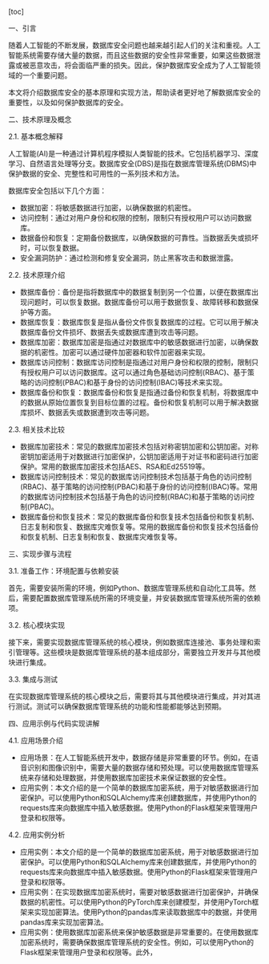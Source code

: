 
[toc]                    
                
                
一、引言

随着人工智能的不断发展，数据库安全问题也越来越引起人们的关注和重视。人工智能系统需要存储大量的数据，而且这些数据的安全性非常重要，如果这些数据泄露或被恶意攻击，将会面临严重的损失。因此，保护数据库安全成为了人工智能领域的一个重要问题。

本文将介绍数据库安全的基本原理和实现方法，帮助读者更好地了解数据库安全的重要性，以及如何保护数据库的安全。

二、技术原理及概念

2.1. 基本概念解释

人工智能(AI)是一种通过计算机程序模拟人类智能的技术。它包括机器学习、深度学习、自然语言处理等分支。数据库安全(DBS)是指在数据库管理系统(DBMS)中保护数据的安全、完整性和可用性的一系列技术和方法。

数据库安全包括以下几个方面：

- 数据加密：将敏感数据进行加密，以确保数据的机密性。
- 访问控制：通过对用户身份和权限的控制，限制只有授权用户可以访问数据库。
- 数据备份和恢复：定期备份数据库，以确保数据的可靠性。当数据丢失或损坏时，可以恢复数据。
- 安全漏洞防护：通过检测和修复安全漏洞，防止黑客攻击和数据泄露。

2.2. 技术原理介绍

- 数据库备份：备份是指将数据库中的数据复制到另一个位置，以便在数据库出现问题时，可以恢复数据。数据库备份可以用于数据恢复、故障转移和数据保护等方面。
- 数据库恢复：数据库恢复是指从备份文件恢复数据库的过程。它可以用于解决数据库备份文件损坏、数据丢失或数据库遭到攻击等问题。
- 数据库加密：数据库加密是指通过对数据库中的敏感数据进行加密，以确保数据的机密性。加密可以通过硬件加密器和软件加密器来实现。
- 数据库访问控制：数据库访问控制是指通过对用户身份和权限的控制，限制只有授权用户可以访问数据库。这可以通过角色基础访问控制(RBAC)、基于策略的访问控制(PBAC)和基于身份的访问控制(IBAC)等技术来实现。
- 数据库备份和恢复：数据库备份和恢复是指通过备份和恢复机制，将数据库中的数据从原始位置恢复到目标位置的过程。备份和恢复机制可以用于解决数据库损坏、数据丢失或数据遭到攻击等问题。

2.3. 相关技术比较

- 数据库加密技术：常见的数据库加密技术包括对称密钥加密和公钥加密。对称密钥加密适用于对数据进行加密保护，公钥加密适用于对证书和密码进行加密保护。常用的数据库加密技术包括AES、RSA和Ed25519等。
- 数据库访问控制技术：常见的数据库访问控制技术包括基于角色的访问控制(RBAC)、基于策略的访问控制(PBAC)和基于身份的访问控制(IBAC)等。常用的数据库访问控制技术包括基于角色的访问控制(RBAC)和基于策略的访问控制(PBAC)。
- 数据库备份和恢复技术：常见的数据库备份和恢复技术包括备份和恢复机制、日志复制和恢复、数据库灾难恢复等。常用的数据库备份和恢复技术包括备份和恢复机制、日志复制和恢复、数据库灾难恢复等。

三、实现步骤与流程

3.1. 准备工作：环境配置与依赖安装

首先，需要安装所需的环境，例如Python、数据库管理系统和自动化工具等。然后，需要配置数据库管理系统所需的环境变量，并安装数据库管理系统所需的依赖项。

3.2. 核心模块实现

接下来，需要实现数据库管理系统的核心模块，例如数据库连接池、事务处理和索引管理等。这些模块是数据库管理系统的基本组成部分，需要独立开发并与其他模块进行集成。

3.3. 集成与测试

在实现数据库管理系统的核心模块之后，需要将其与其他模块进行集成，并对其进行测试。测试可以确保数据库管理系统的功能和性能都能够达到预期。

四、应用示例与代码实现讲解

4.1. 应用场景介绍

- 应用场景：在人工智能系统开发中，数据存储是非常重要的环节。例如，在语音识别和图像识别中，需要大量的数据存储和预处理。可以使用数据库管理系统来存储和处理数据，并使用数据库加密技术来保证数据的安全性。
- 应用实例：本文介绍的是一个简单的数据库加密系统，用于对敏感数据进行加密保护。可以使用Python和SQLAlchemy库来创建数据库，并使用Python的requests库来向数据库中插入敏感数据。使用Python的Flask框架来管理用户登录和权限等。

4.2. 应用实例分析

- 应用实例：本文介绍的是一个简单的数据库加密系统，用于对敏感数据进行加密保护。可以使用Python和SQLAlchemy库来创建数据库，并使用Python的requests库来向数据库中插入敏感数据。使用Python的Flask框架来管理用户登录和权限等。
- 应用实例：在实现数据库加密系统时，需要对敏感数据进行加密保护，并确保数据的机密性。可以使用Python的PyTorch库来创建模型，并使用PyTorch框架来实现加密算法。使用Python的pandas库来读取数据库中的数据，并使用pandas库来实现加密算法。
- 应用实例：使用数据库加密系统来保护敏感数据是非常重要的。在使用数据库加密系统时，需要确保数据库管理系统的安全性。例如，可以使用Python的Flask框架来管理用户登录和权限等。此外，

